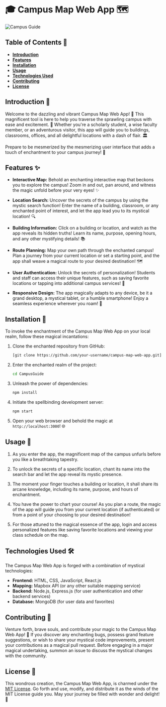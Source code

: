 # 🎓 Campus Map Web App 🗺️

![Campus Guide](https://www.mak.ac.ug/sites/default/files/Mak-Makererere-University.jpg)

## Table of Contents 📑

- **[Introduction](#introduction)**
- **[Features](#features)**
- **[Installation](#installation)**
- **[Usage](#usage)**
- **[Technologies Used](#technologies-used)**
- **[Contributing](#contributing)**
- **[License](#license)**

## Introduction 🚀

Welcome to the dazzling and vibrant Campus Map Web App! 🎉 This magnificent tool is here to help you traverse the sprawling campus with ease and excitement. 🌟 Whether you're a scholarly student, a wise faculty member, or an adventurous visitor, this app will guide you to buildings, classrooms, offices, and all delightful locations with a dash of flair. 🏛️

Prepare to be mesmerized by the mesmerizing user interface that adds a touch of enchantment to your campus journey! 🌈

## Features ✨

- **Interactive Map:** Behold an enchanting interactive map that beckons you to explore the campus! Zoom in and out, pan around, and witness the magic unfold before your very eyes! ✨

- **Location Search:** Uncover the secrets of the campus by using the mystic search function! Enter the name of a building, classroom, or any enchanted point of interest, and let the app lead you to its mystical location! 🔍

- **Building Information:** Click on a building or location, and watch as the app reveals its hidden truths! Learn its name, purpose, opening hours, and any other mystifying details! 📚

- **Route Planning:** Map your own path through the enchanted campus! Plan a journey from your current location or set a starting point, and the app shall weave a magical route to your desired destination! 🗺️

- **User Authentication:** Unlock the secrets of personalization! Students and staff can access their unique features, such as saving favorite locations or tapping into additional campus services! 🔐

- **Responsive Design:** The app magically adapts to any device, be it a grand desktop, a mystical tablet, or a humble smartphone! Enjoy a seamless experience wherever you roam! 📱

## Installation 🧙

To invoke the enchantment of the Campus Map Web App on your local realm, follow these magical incantations:

1. Clone the enchanted repository from GitHub:
   ```bash
   [git clone https://github.com/your-username/campus-map-web-app.git](https://github.com/techymaj/CampusGuide.git)
   ```

2. Enter the enchanted realm of the project:
   ```bash
   cd CampusGuide
   ```

3. Unleash the power of dependencies:
   ```bash
   npm install
   ```

4. Initiate the spellbinding development server:
   ```bash
   npm start
   ```

5. Open your web browser and behold the magic at `http://localhost:3000`! 🌐

## Usage 🧞

1. As you enter the app, the magnificent map of the campus unfurls before you like a breathtaking tapestry.

2. To unlock the secrets of a specific location, chant its name into the search bar and let the app reveal its mystic presence.

3. The moment your finger touches a building or location, it shall share its arcane knowledge, including its name, purpose, and hours of enchantment.

4. You have the power to chart your course! As you plan a route, the magic of the app will guide you from your current location (if authenticated) or from a point of your choosing to your desired destination!

5. For those attuned to the magical essence of the app, login and access personalized features like saving favorite locations and viewing your class schedule on the map.

## Technologies Used 🛠️

The Campus Map Web App is forged with a combination of mystical technologies:

- **Frontend:** HTML, CSS, JavaScript, React.js
- **Mapping:** Mapbox API (or any other suitable mapping service)
- **Backend:** Node.js, Express.js (for user authentication and other backend services)
- **Database:** MongoDB (for user data and favorites)

## Contributing 🌟

Venture forth, brave souls, and contribute your magic to the Campus Map Web App! 🌠 If you discover any enchanting bugs, possess grand feature suggestions, or wish to share your mystical code improvements, present your contributions as a magical pull request. Before engaging in a major magical undertaking, summon an issue to discuss the mystical changes with the community.

## License 📜

This wondrous creation, the Campus Map Web App, is charmed under the [MIT License](https://opensource.org/licenses/MIT). Go forth and use, modify, and distribute it as the winds of the MIT License guide you. May your journey be filled with wonder and delight! 🌌
